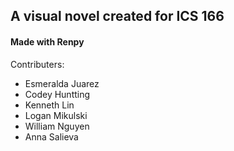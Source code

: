 ## A visual novel created for ICS 166
#### Made with Renpy
Contributers:
- Esmeralda Juarez
- Codey Huntting
- Kenneth Lin
- Logan Mikulski
- William Nguyen
- Anna Salieva